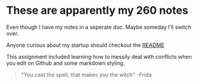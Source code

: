 # These are apparently my 260 notes

Even though I have my notes in a seperate doc. Maybe someday I'll switch over.

Anyone curious about my startup should checkout the [README](README.md)

This assignment included learning how to messily deal with conflicts when you edit on Github and some markdown styling.

> "You cast the spell, that makes you the witch" -Frida
